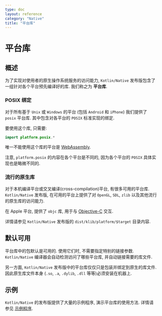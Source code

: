 ```yaml
---
type: doc
layout: reference
category: "Native"
title: "平台库"
---
```



# 平台库

## 概述

为了实现对使用者的原生操作系统服务的访问能力, `Kotlin/Native` 发布版包含了一组针对各个平台预先编译好的库.
我们称之为 **平台库**.

### POSIX 绑定

对于所有基于 `Unix` 或 `Windows` 的平台 (包括 `Android` 和 `iPhone`) 我们提供了 `posix` 平台库.
其中包含对各平台的 `POSIX` 标准实现的绑定.

要使用这个库, 只需要:

<div class="sample" markdown="1" theme="idea" data-highlight-only>

```kotlin
import platform.posix.*
```

</div>

唯一不能使用这个库的平台是 [WebAssembly](https://en.wikipedia.org/wiki/WebAssembly).

注意, `platform.posix` 的内容在各个平台是不同的, 因为各个平台的 `POSIX` 具体实现也是略微不同的.


### 流行的原生库

对于本机编译平台或交叉编译(cross-compilation)平台, 有很多可用的平台库.
`Kotlin/Native` 发布版, 在可用的平台上提供了对 `OpenGL`, `SDL`, `zlib` 以及其他流行的原生库的访问能力.

在 Apple 平台, 提供了 `objc` 库, 用于与 [Objective-C](https://en.wikipedia.org/wiki/Objective-C) 交互.

详情请参见 `Kotlin/Native` 发布版的 `dist/klib/platform/$target` 目录内容.

## 默认可用

平台库中的包默认是可用的. 使用它们时, 不需要指定特别的链接参数.
`Kotlin/Native` 编译器会自动检测访问了哪些平台库, 并自动链接需要的库文件.

另一方面, `Kotlin/Native` 发布版中的平台库仅仅只是包装并绑定到原生的库文件.
因此原生库文件本身 (`.so`, `.a`, `.dylib`, `.dll` 等等)必须安装在机器上.

## 示例

`Kotlin/Native` 的发布版提供了大量的示例程序, 演示平台库的使用方法.
详情请参见 [示例程序](https://github.com/JetBrains/kotlin-native/tree/master/samples).
